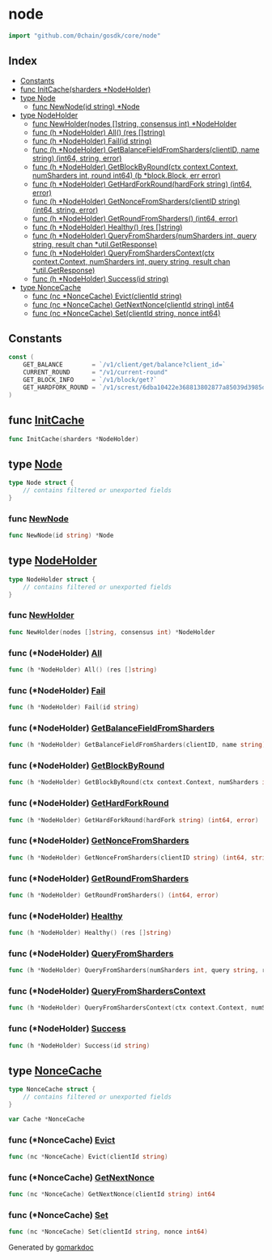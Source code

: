 <!-- Code generated by gomarkdoc. DO NOT EDIT -->

# node

```go
import "github.com/0chain/gosdk/core/node"
```

## Index

- [Constants](<#constants>)
- [func InitCache\(sharders \*NodeHolder\)](<#InitCache>)
- [type Node](<#Node>)
  - [func NewNode\(id string\) \*Node](<#NewNode>)
- [type NodeHolder](<#NodeHolder>)
  - [func NewHolder\(nodes \[\]string, consensus int\) \*NodeHolder](<#NewHolder>)
  - [func \(h \*NodeHolder\) All\(\) \(res \[\]string\)](<#NodeHolder.All>)
  - [func \(h \*NodeHolder\) Fail\(id string\)](<#NodeHolder.Fail>)
  - [func \(h \*NodeHolder\) GetBalanceFieldFromSharders\(clientID, name string\) \(int64, string, error\)](<#NodeHolder.GetBalanceFieldFromSharders>)
  - [func \(h \*NodeHolder\) GetBlockByRound\(ctx context.Context, numSharders int, round int64\) \(b \*block.Block, err error\)](<#NodeHolder.GetBlockByRound>)
  - [func \(h \*NodeHolder\) GetHardForkRound\(hardFork string\) \(int64, error\)](<#NodeHolder.GetHardForkRound>)
  - [func \(h \*NodeHolder\) GetNonceFromSharders\(clientID string\) \(int64, string, error\)](<#NodeHolder.GetNonceFromSharders>)
  - [func \(h \*NodeHolder\) GetRoundFromSharders\(\) \(int64, error\)](<#NodeHolder.GetRoundFromSharders>)
  - [func \(h \*NodeHolder\) Healthy\(\) \(res \[\]string\)](<#NodeHolder.Healthy>)
  - [func \(h \*NodeHolder\) QueryFromSharders\(numSharders int, query string, result chan \*util.GetResponse\)](<#NodeHolder.QueryFromSharders>)
  - [func \(h \*NodeHolder\) QueryFromShardersContext\(ctx context.Context, numSharders int, query string, result chan \*util.GetResponse\)](<#NodeHolder.QueryFromShardersContext>)
  - [func \(h \*NodeHolder\) Success\(id string\)](<#NodeHolder.Success>)
- [type NonceCache](<#NonceCache>)
  - [func \(nc \*NonceCache\) Evict\(clientId string\)](<#NonceCache.Evict>)
  - [func \(nc \*NonceCache\) GetNextNonce\(clientId string\) int64](<#NonceCache.GetNextNonce>)
  - [func \(nc \*NonceCache\) Set\(clientId string, nonce int64\)](<#NonceCache.Set>)


## Constants

<a name="GET_BALANCE"></a>

```go
const (
    GET_BALANCE        = `/v1/client/get/balance?client_id=`
    CURRENT_ROUND      = "/v1/current-round"
    GET_BLOCK_INFO     = `/v1/block/get?`
    GET_HARDFORK_ROUND = `/v1/screst/6dba10422e368813802877a85039d3985d96760ed844092319743fb3a76712d9/hardfork?name=`
)
```

<a name="InitCache"></a>
## func [InitCache](<https://github.com/0chain/gosdk/blob/doc/initial/core/node/cache.go#L16>)

```go
func InitCache(sharders *NodeHolder)
```



<a name="Node"></a>
## type [Node](<https://github.com/0chain/gosdk/blob/doc/initial/core/node/node.go#L33-L37>)



```go
type Node struct {
    // contains filtered or unexported fields
}
```

<a name="NewNode"></a>
### func [NewNode](<https://github.com/0chain/gosdk/blob/doc/initial/core/node/node.go#L52>)

```go
func NewNode(id string) *Node
```



<a name="NodeHolder"></a>
## type [NodeHolder](<https://github.com/0chain/gosdk/blob/doc/initial/core/node/node.go#L26-L31>)



```go
type NodeHolder struct {
    // contains filtered or unexported fields
}
```

<a name="NewHolder"></a>
### func [NewHolder](<https://github.com/0chain/gosdk/blob/doc/initial/core/node/node.go#L39>)

```go
func NewHolder(nodes []string, consensus int) *NodeHolder
```



<a name="NodeHolder.All"></a>
### func \(\*NodeHolder\) [All](<https://github.com/0chain/gosdk/blob/doc/initial/core/node/node.go#L112>)

```go
func (h *NodeHolder) All() (res []string)
```



<a name="NodeHolder.Fail"></a>
### func \(\*NodeHolder\) [Fail](<https://github.com/0chain/gosdk/blob/doc/initial/core/node/node.go#L66>)

```go
func (h *NodeHolder) Fail(id string)
```



<a name="NodeHolder.GetBalanceFieldFromSharders"></a>
### func \(\*NodeHolder\) [GetBalanceFieldFromSharders](<https://github.com/0chain/gosdk/blob/doc/initial/core/node/node.go#L131>)

```go
func (h *NodeHolder) GetBalanceFieldFromSharders(clientID, name string) (int64, string, error)
```



<a name="NodeHolder.GetBlockByRound"></a>
### func \(\*NodeHolder\) [GetBlockByRound](<https://github.com/0chain/gosdk/blob/doc/initial/core/node/node.go#L222>)

```go
func (h *NodeHolder) GetBlockByRound(ctx context.Context, numSharders int, round int64) (b *block.Block, err error)
```



<a name="NodeHolder.GetHardForkRound"></a>
### func \(\*NodeHolder\) [GetHardForkRound](<https://github.com/0chain/gosdk/blob/doc/initial/core/node/node.go#L366>)

```go
func (h *NodeHolder) GetHardForkRound(hardFork string) (int64, error)
```



<a name="NodeHolder.GetNonceFromSharders"></a>
### func \(\*NodeHolder\) [GetNonceFromSharders](<https://github.com/0chain/gosdk/blob/doc/initial/core/node/node.go#L127>)

```go
func (h *NodeHolder) GetNonceFromSharders(clientID string) (int64, string, error)
```



<a name="NodeHolder.GetRoundFromSharders"></a>
### func \(\*NodeHolder\) [GetRoundFromSharders](<https://github.com/0chain/gosdk/blob/doc/initial/core/node/node.go#L293>)

```go
func (h *NodeHolder) GetRoundFromSharders() (int64, error)
```



<a name="NodeHolder.Healthy"></a>
### func \(\*NodeHolder\) [Healthy](<https://github.com/0chain/gosdk/blob/doc/initial/core/node/node.go#L105>)

```go
func (h *NodeHolder) Healthy() (res []string)
```



<a name="NodeHolder.QueryFromSharders"></a>
### func \(\*NodeHolder\) [QueryFromSharders](<https://github.com/0chain/gosdk/blob/doc/initial/core/node/node.go#L181-L182>)

```go
func (h *NodeHolder) QueryFromSharders(numSharders int, query string, result chan *util.GetResponse)
```



<a name="NodeHolder.QueryFromShardersContext"></a>
### func \(\*NodeHolder\) [QueryFromShardersContext](<https://github.com/0chain/gosdk/blob/doc/initial/core/node/node.go#L187-L188>)

```go
func (h *NodeHolder) QueryFromShardersContext(ctx context.Context, numSharders int, query string, result chan *util.GetResponse)
```



<a name="NodeHolder.Success"></a>
### func \(\*NodeHolder\) [Success](<https://github.com/0chain/gosdk/blob/doc/initial/core/node/node.go#L60>)

```go
func (h *NodeHolder) Success(id string)
```



<a name="NonceCache"></a>
## type [NonceCache](<https://github.com/0chain/gosdk/blob/doc/initial/core/node/cache.go#L10-L14>)



```go
type NonceCache struct {
    // contains filtered or unexported fields
}
```

<a name="Cache"></a>

```go
var Cache *NonceCache
```

<a name="NonceCache.Evict"></a>
### func \(\*NonceCache\) [Evict](<https://github.com/0chain/gosdk/blob/doc/initial/core/node/cache.go#L49>)

```go
func (nc *NonceCache) Evict(clientId string)
```



<a name="NonceCache.GetNextNonce"></a>
### func \(\*NonceCache\) [GetNextNonce](<https://github.com/0chain/gosdk/blob/doc/initial/core/node/cache.go#L28>)

```go
func (nc *NonceCache) GetNextNonce(clientId string) int64
```



<a name="NonceCache.Set"></a>
### func \(\*NonceCache\) [Set](<https://github.com/0chain/gosdk/blob/doc/initial/core/node/cache.go#L43>)

```go
func (nc *NonceCache) Set(clientId string, nonce int64)
```



Generated by [gomarkdoc](<https://github.com/princjef/gomarkdoc>)
